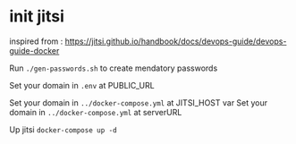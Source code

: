 # init jitsi

inspired from : https://jitsi.github.io/handbook/docs/devops-guide/devops-guide-docker

Run `./gen-passwords.sh` to create mendatory passwords

Set your domain in `.env` at PUBLIC_URL

Set your domain in `../docker-compose.yml` at JITSI_HOST var
Set your domain in `../docker-compose.yml` at serverURL

Up jitsi `docker-compose up -d`
